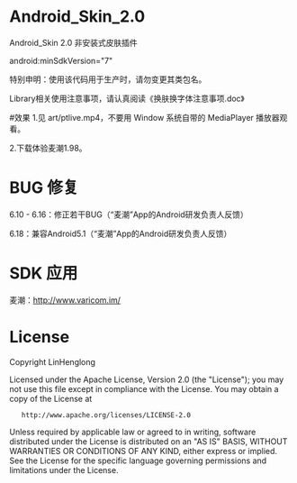 # Android_Skin_2.0
Android_Skin 2.0 非安装式皮肤插件

android:minSdkVersion="7"

特别申明：使用该代码用于生产时，请勿变更其类包名。

Library相关使用注意事项，请认真阅读《换肤换字体注意事项.doc》

#效果
1.见 art/ptlive.mp4，不要用 Window 系统自带的 MediaPlayer 播放器观看。

2.下载体验麦潮1.98。

# BUG 修复
6.10 - 6.16：修正若干BUG（“麦潮”App的Android研发负责人反馈）

6.18：兼容Android5.1（“麦潮”App的Android研发负责人反馈）

# SDK 应用
麦潮：http://www.varicom.im/

# License

   Copyright LinHenglong

   Licensed under the Apache License, Version 2.0 (the "License");
   you may not use this file except in compliance with the License.
   You may obtain a copy of the License at

       http://www.apache.org/licenses/LICENSE-2.0

   Unless required by applicable law or agreed to in writing, software
   distributed under the License is distributed on an "AS IS" BASIS,
   WITHOUT WARRANTIES OR CONDITIONS OF ANY KIND, either express or implied.
   See the License for the specific language governing permissions and
   limitations under the License.
